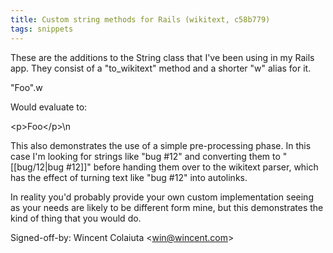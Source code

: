 ```yaml
---
title: Custom string methods for Rails (wikitext, c58b779)
tags: snippets
---
```


These are the additions to the String class that I've been using in my Rails app. They consist of a "to\_wikitext" method and a shorter "w" alias for it.

"Foo".w

Would evaluate to:

&lt;p&gt;Foo&lt;/p&gt;\\n

This also demonstrates the use of a simple pre-processing phase. In this case I'm looking for strings like "bug \#12" and converting them to "\[\[bug/12|bug \#12\]\]" before handing them over to the wikitext parser, which has the effect of turning text like "bug \#12" into autolinks.

In reality you'd probably provide your own custom implementation seeing as your needs are likely to be different form mine, but this demonstrates the kind of thing that you would do.

Signed-off-by: Wincent Colaiuta &lt;win@wincent.com&gt;
